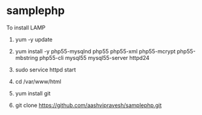 # samplephp

To install LAMP

1. yum -y update

2. yum install -y php55-mysqlnd php55 php55-xml php55-mcrypt php55-mbstring php55-cli mysql55 mysql55-server httpd24

3. sudo service httpd start

4. cd /var/www/html

5. yum install git

6. git clone https://github.com/aashvipravesh/samplephp.git
